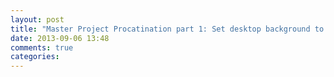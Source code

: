 ```yaml
---
layout: post
title: "Master Project Procatination part 1: Set desktop background to newest XKCD comic strip"
date: 2013-09-06 13:48
comments: true
categories: 
---
```

